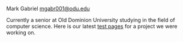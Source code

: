 Mark Gabriel
mgabr001@odu.edu

Currently a senior at Old Dominion University studying in the field of computer science.
Here is our latest [test pages](https://blahblahblah552.github.io/CS350-EnrollmentProjection/) for a project we were working on.
